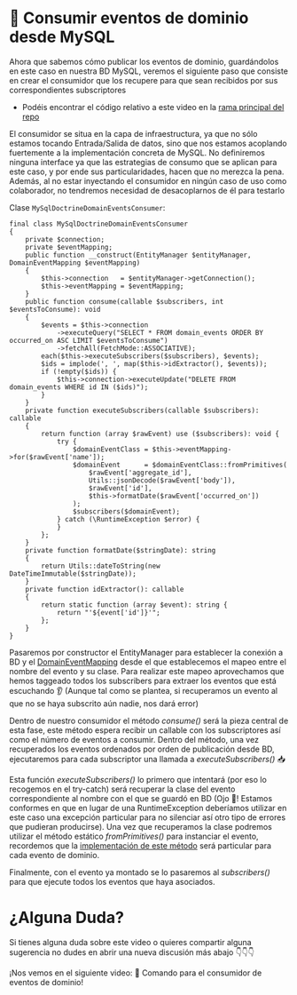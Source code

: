 👾 Consumir eventos de dominio desde MySQL
==========================================

Ahora que sabemos cómo publicar los eventos de dominio, guardándolos en este caso en nuestra BD MySQL, veremos el siguiente paso que consiste en crear el consumidor que los recupere para que sean recibidos por sus correspondientes subscriptores

*   Podéis encontrar el código relativo a este video en la [rama principal del repo](https://github.com/CodelyTV/php-ddd-skeleton/)

El consumidor se situa en la capa de infraestructura, ya que no sólo estamos tocando Entrada/Salida de datos, sino que nos estamos acoplando fuertemente a la implementación concreta de MySQL. No definiremos ninguna interface ya que las estrategias de consumo que se aplican para este caso, y por ende sus particularidades, hacen que no merezca la pena. Además, al no estar inyectando el consumidor en ningún caso de uso como colaborador, no tendremos necesidad de desacoplarnos de él para testarlo

Clase `MySqlDoctrineDomainEventsConsumer`:

    final class MySqlDoctrineDomainEventsConsumer
    {
        private $connection;
        private $eventMapping;
        public function __construct(EntityManager $entityManager, DomainEventMapping $eventMapping)
        {
            $this->connection   = $entityManager->getConnection();
            $this->eventMapping = $eventMapping;
        }
        public function consume(callable $subscribers, int $eventsToConsume): void
        {
            $events = $this->connection
                ->executeQuery("SELECT * FROM domain_events ORDER BY occurred_on ASC LIMIT $eventsToConsume")
                ->fetchAll(FetchMode::ASSOCIATIVE);
            each($this->executeSubscribers($subscribers), $events);
            $ids = implode(', ', map($this->idExtractor(), $events));
            if (!empty($ids)) {
                $this->connection->executeUpdate("DELETE FROM domain_events WHERE id IN ($ids)");
            }
        }
        private function executeSubscribers(callable $subscribers): callable
        {
            return function (array $rawEvent) use ($subscribers): void {
                try {
                    $domainEventClass = $this->eventMapping->for($rawEvent['name']);
                    $domainEvent      = $domainEventClass::fromPrimitives(
                        $rawEvent['aggregate_id'],
                        Utils::jsonDecode($rawEvent['body']),
                        $rawEvent['id'],
                        $this->formatDate($rawEvent['occurred_on'])
                    );
                    $subscribers($domainEvent);
                } catch (\RuntimeException $error) {
                }
            };
        }
        private function formatDate($stringDate): string
        {
            return Utils::dateToString(new DateTimeImmutable($stringDate));
        }
        private function idExtractor(): callable
        {
            return static function (array $event): string {
                return "'${event['id']}'";
            };
        }
    }


Pasaremos por constructor el EntityManager para establecer la conexión a BD y el [DomainEventMapping](https://github.com/CodelyTV/php-ddd-skeleton/blob/master/src/Shared/Infrastructure/Bus/Event/DomainEventMapping.php) desde el que establecemos el mapeo entre el nombre del evento y su clase. Para realizar este mapeo aprovechamos que hemos taggeado todos los subscribers para extraer los eventos que está escuchando 👂 (Aunque tal como se plantea, si recuperamos un evento al que no se haya subscrito aún nadie, nos dará error)

Dentro de nuestro consumidor el método _consume()_ será la pieza central de esta fase, este método espera recibir un callable con los subscriptores así como el número de eventos a consumir. Dentro del método, una vez recuperados los eventos ordenados por orden de publicación desde BD, ejecutaremos para cada subscriptor una llamada a _executeSubscribers()_ 📥

Esta función _executeSubscribers()_ lo primero que intentará (por eso lo recogemos en el try-catch) será recuperar la clase del evento correspondiente al nombre con el que se guardó en BD (Ojo 👀! Estamos conformes en que en lugar de una RuntimeException deberíamos utilizar en este caso una excepción particular para no silenciar así otro tipo de errores que pudieran producirse). Una vez que recuperamos la clase podremos utilizar el método estático _fromPrimitives()_ para instanciar el evento, recordemos que la [implementación de este método](https://github.com/CodelyTV/php-ddd-skeleton/blob/master/src/Mooc/Courses/Domain/CourseCreatedDomainEvent.php#L40-L47) será particular para cada evento de dominio.

Finalmente, con el evento ya montado se lo pasaremos al _subscribers()_ para que ejecute todos los eventos que haya asociados.

¿Alguna Duda?
=============

Si tienes alguna duda sobre este video o quieres compartir alguna sugerencia no dudes en abrir una nueva discusión más abajo 👇👇👇

¡Nos vemos en el siguiente video: 🤖 Comando para el consumidor de eventos de dominio!